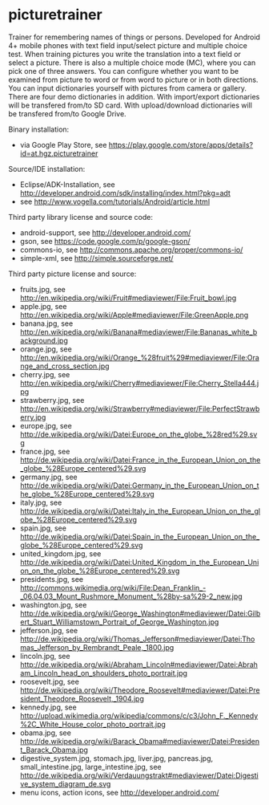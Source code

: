 picturetrainer
==============

Trainer for remembering names of things or persons. Developed for Android 4+ mobile phones with text field input/select picture and multiple choice test.
When training pictures you write the translation into a text field or select a picture. There is also a multiple choice mode (MC), where you can pick one of three answers. You can configure whether you want to be examined from picture to word or from word to picture or in both directions. You can input dictionaries yourself with pictures from camera or gallery. There are four demo dictionaries in addition. With import/export dictionaries will be transfered from/to SD card. With upload/download dictionaries will be transfered from/to Google Drive.

Binary installation:
* via Google Play Store, see https://play.google.com/store/apps/details?id=at.hgz.picturetrainer

Source/IDE installation:
* Eclipse/ADK-Installation, see http://developer.android.com/sdk/installing/index.html?pkg=adt
* see http://www.vogella.com/tutorials/Android/article.html

Third party library license and source code:
* android-support, see http://developer.android.com/
* gson, see https://code.google.com/p/google-gson/
* commons-io, see http://commons.apache.org/proper/commons-io/
* simple-xml, see http://simple.sourceforge.net/

Third party picture license and source:
* fruits.jpg, see http://en.wikipedia.org/wiki/Fruit#mediaviewer/File:Fruit_bowl.jpg
* apple.jpg, see http://en.wikipedia.org/wiki/Apple#mediaviewer/File:GreenApple.png
* banana.jpg, see http://en.wikipedia.org/wiki/Banana#mediaviewer/File:Bananas_white_background.jpg
* orange.jpg, see http://en.wikipedia.org/wiki/Orange_%28fruit%29#mediaviewer/File:Orange_and_cross_section.jpg
* cherry.jpg, see http://en.wikipedia.org/wiki/Cherry#mediaviewer/File:Cherry_Stella444.jpg
* strawberry.jpg, see http://en.wikipedia.org/wiki/Strawberry#mediaviewer/File:PerfectStrawberry.jpg
* europe.jpg, see http://de.wikipedia.org/wiki/Datei:Europe_on_the_globe_%28red%29.svg
* france.jpg, see http://de.wikipedia.org/wiki/Datei:France_in_the_European_Union_on_the_globe_%28Europe_centered%29.svg
* germany.jpg, see http://de.wikipedia.org/wiki/Datei:Germany_in_the_European_Union_on_the_globe_%28Europe_centered%29.svg
* italy.jpg, see http://de.wikipedia.org/wiki/Datei:Italy_in_the_European_Union_on_the_globe_%28Europe_centered%29.svg
* spain.jpg, see http://de.wikipedia.org/wiki/Datei:Spain_in_the_European_Union_on_the_globe_%28Europe_centered%29.svg
* united_kingdom.jpg, see http://de.wikipedia.org/wiki/Datei:United_Kingdom_in_the_European_Union_on_the_globe_%28Europe_centered%29.svg
* presidents.jpg, see http://commons.wikimedia.org/wiki/File:Dean_Franklin_-_06.04.03_Mount_Rushmore_Monument_%28by-sa%29-2_new.jpg
* washington.jpg, see http://de.wikipedia.org/wiki/George_Washington#mediaviewer/Datei:Gilbert_Stuart_Williamstown_Portrait_of_George_Washington.jpg
* jefferson.jpg, see http://de.wikipedia.org/wiki/Thomas_Jefferson#mediaviewer/Datei:Thomas_Jefferson_by_Rembrandt_Peale,_1800.jpg
* lincoln.jpg, see http://de.wikipedia.org/wiki/Abraham_Lincoln#mediaviewer/Datei:Abraham_Lincoln_head_on_shoulders_photo_portrait.jpg
* roosevelt.jpg, see http://de.wikipedia.org/wiki/Theodore_Roosevelt#mediaviewer/Datei:President_Theodore_Roosevelt,_1904.jpg
* kennedy.jpg, see http://upload.wikimedia.org/wikipedia/commons/c/c3/John_F._Kennedy%2C_White_House_color_photo_portrait.jpg
* obama.jpg, see http://de.wikipedia.org/wiki/Barack_Obama#mediaviewer/Datei:President_Barack_Obama.jpg
* digestive_system.jpg, stomach.jpg, liver.jpg, pancreas.jpg, small_intestine.jpg, large_intestine.jpg, see http://de.wikipedia.org/wiki/Verdauungstrakt#mediaviewer/Datei:Digestive_system_diagram_de.svg
* menu icons, action icons, see http://developer.android.com/
